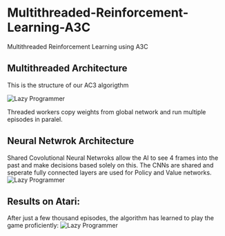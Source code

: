 # Multithreaded-Reinforcement-Learning-A3C
Multithreaded Reinforcement Learning using A3C

## Multithreaded Architecture
This is the structure of our AC3 algorigthm

![Lazy Programmer](https://drive.google.com/uc?export=view&id=1mFZNRNtvUl_1tKqUcYRvsKhsPTMKaEcl)

Threaded workers copy weights from global network and run multiple episodes in paralel.

## Neural Netwrok Architecture
Shared Covolutional Neural Netwroks allow the AI to see 4 frames into the past and make decisions based solely on this. The CNNs are shared and seperate fully connected layers are used for Policy and Value networks.
![Lazy Programmer](https://drive.google.com/uc?export=view&id=1U7_AXPN31cmC8cc4KNwA71pSLG9niWU2)

## Results on Atari:
After just a few thousand episodes, the algorithm has learned to play the game proficiently: 
![Lazy Programmer](https://drive.google.com/uc?export=view&id=1j2PPEZOL11fxY3RNSDNFMoL5BrwUPMG7)